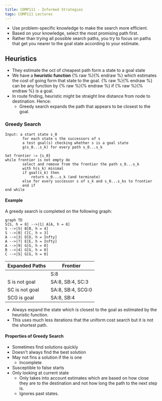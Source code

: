 ```yaml
---
title: COMP111 - Informed Strategies
tags: COMP111 Lectures
---
```

* Use problem-specific knowledge to make the search more efficient.
* Based on your knowledge, select the most promising path first.
* Rather than trying all possible search paths, you try to focus on paths  that get you nearer to the goal state according to your estimate.

## Heuristics
* They estimate the oct of cheapest path form a state to a goal state
* We have a **heuristic function** {% raw %}<![CDATA[\[ h:\text{States}\rightarrow\text{real numbers}\]]]>{% endraw %} which estimates the cost of going form that state to the goal. {% raw %}<![CDATA[\(h\)]]>{% endraw %} can be any function by {% raw %}<![CDATA[\(h(s) = 0\)]]>{% endraw %} if {% raw %}<![CDATA[\(s\)]]>{% endraw %} is a goal.
* In route finding, heuristic might be straight line distance from node to destination. Hence:
	* Greedy search expands the path that appears to be closest to the goal.

### Greedy Search
```
Input: a start state s_0
		for each state s the successors of s
		a test goal(s) checking whether s is a goal state
		g(s_0...s_k) for every path s_0...s_k
		
Set frontier := {s_0}
while frontier is not empty do
		select and remove from the frontier the path s_0...s_k
		with h(s_k) minimal
		if goal(s_k) then
			return s_0...s_k (and terminate)
		else for every successor s of s_k and s_0...s_ks to frontier
		end if
end while
```

#### Example
A greedy search is completed on the following graph:

```mermaid
graph TD
S[S, h = 8] -->|1| A[A, h = 8]
S -->|5| B[B, h = 4]
S -->|8| C[C, h = 3]
A -->|3| D[D, h = Infty]
A -->|7| E[E, h = Infty]
A -->|9| G[G, h = 0]
B -->|4| G[G, h = 0]
C -->|5| G[G, h = 0]
```

| Expanded Paths | Frontier |
| --- | --- |
| | S:8 |
| S is not goal | SA:8, SB:4, SC:3 |
| SC is not goal | SA:8, SB:4, SCG:0 |
| SCG is goal | SA:8, SB:4 |

* Always expand the state which is closest to the goal as estimated by the heuristic function.
* This uses much less iterations that the uniform cost search but it is not the shortest path.

#### Properties of Greedy Search
* Sometimes find solutions quickly
* Doesn't always find the best solution
* May not fins a solution if the is one
	* Incomplete
* Susceptible to false starts
* Only looking at current state
	* Only takes into account estimates which are based on how close they are to the destination and not how long the path to the next step is.
	* Ignores past states.
